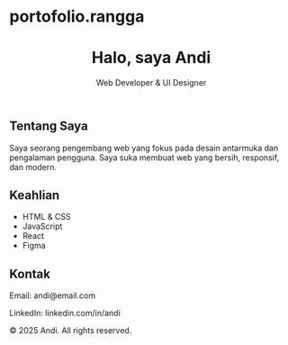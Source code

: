 # portofolio.rangga
<!DOCTYPE html>
<html lang="en">
<head>
    <meta charset="UTF-8">
    <meta name="viewport" content="width=device-width, initial-scale=1.0">
    <title>Document</title>
</head>
<body>
    
</body>
</html>

<!DOCTYPE html>
<html lang="id">
<head>
  <meta charset="UTF-8" />
  <meta name="viewport" content="width=device-width, initial-scale=1.0" />
  <title>Portofolio Pribadi</title>
  <link rel="stylesheet" href="style.css" />
</head>
<body>
  <header>
    <h1>Halo, saya Andi</h1>
    <p>Web Developer & UI Designer</p>
  </header>

  <section class="about">
    <h2>Tentang Saya</h2>
    <p>
      Saya seorang pengembang web yang fokus pada desain antarmuka dan pengalaman pengguna. Saya suka membuat web yang bersih, responsif, dan modern.
    </p>
  </section>

  <section class="skills">
    <h2>Keahlian</h2>
    <ul>
      <li>HTML & CSS</li>
      <li>JavaScript</li>
      <li>React</li>
      <li>Figma</li>
    </ul>
  </section>

  <section class="contact">
    <h2>Kontak</h2>
    <p>Email: andi@email.com</p>
    <p>LinkedIn: linkedin.com/in/andi</p>
  </section>

  <footer>
    <p>© 2025 Andi. All rights reserved.</p>
  </footer>
</body>
</html>
